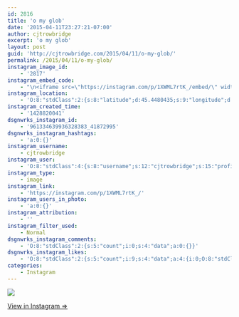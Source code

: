 ```yaml
---
id: 2816
title: 'o my glob'
date: '2015-04-11T23:27:21-07:00'
author: cjtrowbridge
excerpt: 'o my glob'
layout: post
guid: 'http://cjtrowbridge.com/2015/04/11/o-my-glob/'
permalink: /2015/04/11/o-my-glob/
instagram_image_id:
    - '2817'
instagram_embed_code:
    - "\n<iframe src=\"https://instagram.com/p/1XWML7rtK_/embed/\" width=\"612\" height=\"710\" frameborder=\"0\" scrolling=\"no\" allowtransparency=\"true\"></iframe>\n"
instagram_location:
    - 'O:8:"stdClass":2:{s:8:"latitude";d:45.4480435;s:9:"longitude";d:-122.6101159;}'
instagram_created_time:
    - '1428820041'
dsgnwrks_instagram_id:
    - '961334639936328383_41872995'
dsgnwrks_instagram_hashtags:
    - 'a:0:{}'
instagram_username:
    - cjtrowbridge
instagram_user:
    - 'O:8:"stdClass":4:{s:8:"username";s:12:"cjtrowbridge";s:15:"profile_picture";s:103:"https://igcdn-photos-f-a.akamaihd.net/hphotos-ak-xpa1/t51.2885-19/925559_452430704897917_67836701_a.jpg";s:2:"id";s:8:"41872995";s:9:"full_name";s:13:"CJ Trowbridge";}'
instagram_type:
    - image
instagram_link:
    - 'https://instagram.com/p/1XWML7rtK_/'
instagram_users_in_photo:
    - 'a:0:{}'
instagram_attribution:
    - ''
instagram_filter_used:
    - Normal
dsgnwrks_instagram_comments:
    - 'O:8:"stdClass":2:{s:5:"count";i:0;s:4:"data";a:0:{}}'
dsgnwrks_instagram_likes:
    - 'O:8:"stdClass":2:{s:5:"count";i:9;s:4:"data";a:4:{i:0;O:8:"stdClass":4:{s:8:"username";s:9:"jimmieeee";s:15:"profile_picture";s:84:"https://instagramimages-a.akamaihd.net/profiles/profile_28064856_75sq_1376196501.jpg";s:2:"id";s:8:"28064856";s:9:"full_name";s:12:"Jimmie Erwin";}i:1;O:8:"stdClass":4:{s:8:"username";s:8:"marioizi";s:15:"profile_picture";s:106:"https://igcdn-photos-h-a.akamaihd.net/hphotos-ak-xfa1/t51.2885-19/10747936_315636038644463_866656696_a.jpg";s:2:"id";s:8:"25653995";s:9:"full_name";s:5:"Mario";}i:2;O:8:"stdClass":4:{s:8:"username";s:11:"pilotsidiot";s:15:"profile_picture";s:106:"https://igcdn-photos-b-a.akamaihd.net/hphotos-ak-xaf1/t51.2885-19/10903513_345578715645385_204293058_a.jpg";s:2:"id";s:6:"579157";s:9:"full_name";s:0:"";}i:3;O:8:"stdClass":4:{s:8:"username";s:12:"mikey.perdue";s:15:"profile_picture";s:106:"https://igcdn-photos-e-a.akamaihd.net/hphotos-ak-xaf1/t51.2885-19/11023156_1642215586006852_73897524_a.jpg";s:2:"id";s:8:"14290125";s:9:"full_name";s:8:"Mikey P.";}}}'
categories:
    - Instagram
---
```


[![](http://blog.cjtrowbridge.com/wp-content/uploads/2015/04/11123760_362181643988250_1301255273_n.jpg)](https://instagram.com/p/1XWML7rtK_/)

[View in Instagram ⇒](https://instagram.com/p/1XWML7rtK_/)